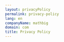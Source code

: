 ```yaml
---
layout: privacyPolicy
permalink: privacy-policy
lang: en
companyName: mathbig
domain: com
title: Privacy Policy
---
```

